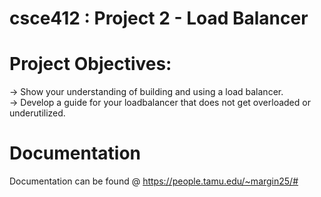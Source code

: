 # csce412 : Project 2 - Load Balancer

# Project Objectives:
-> Show your understanding of building and using a load balancer.  
-> Develop a guide for your loadbalancer that does not get overloaded or underutilized. 


# Documentation
Documentation can be found @ https://people.tamu.edu/~margin25/#
